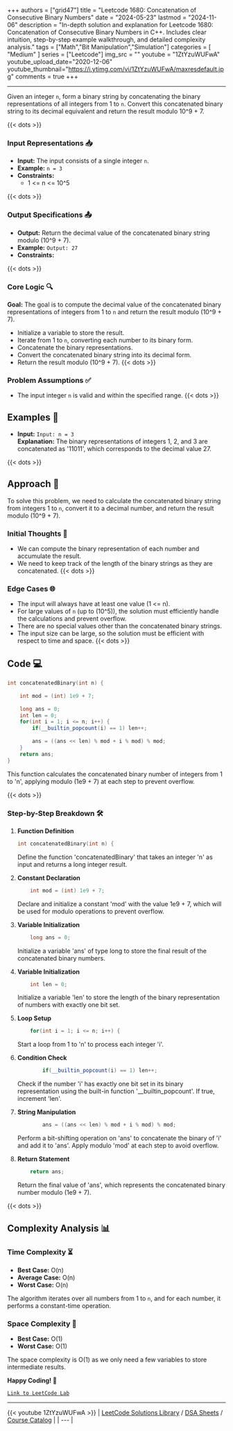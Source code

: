 
+++
authors = ["grid47"]
title = "Leetcode 1680: Concatenation of Consecutive Binary Numbers"
date = "2024-05-23"
lastmod = "2024-11-06"
description = "In-depth solution and explanation for Leetcode 1680: Concatenation of Consecutive Binary Numbers in C++. Includes clear intuition, step-by-step example walkthrough, and detailed complexity analysis."
tags = ["Math","Bit Manipulation","Simulation"]
categories = [
    "Medium"
]
series = ["Leetcode"]
img_src = ""
youtube = "1ZtYzuWUFwA"
youtube_upload_date="2020-12-06"
youtube_thumbnail="https://i.ytimg.com/vi/1ZtYzuWUFwA/maxresdefault.jpg"
comments = true
+++



---
Given an integer `n`, form a binary string by concatenating the binary representations of all integers from 1 to `n`. Convert this concatenated binary string to its decimal equivalent and return the result modulo 10^9 + 7.
<!--more-->
{{< dots >}}
### Input Representations 📥
- **Input:** The input consists of a single integer `n`.
- **Example:** `n = 3`
- **Constraints:**
	- 1 <= n <= 10^5

{{< dots >}}
### Output Specifications 📤
- **Output:** Return the decimal value of the concatenated binary string modulo (10^9 + 7).
- **Example:** `Output: 27`
- **Constraints:**

{{< dots >}}
### Core Logic 🔍
**Goal:** The goal is to compute the decimal value of the concatenated binary representations of integers from 1 to `n` and return the result modulo (10^9 + 7).

- Initialize a variable to store the result.
- Iterate from 1 to `n`, converting each number to its binary form.
- Concatenate the binary representations.
- Convert the concatenated binary string into its decimal form.
- Return the result modulo (10^9 + 7).
{{< dots >}}
### Problem Assumptions ✅
- The input integer `n` is valid and within the specified range.
{{< dots >}}
## Examples 🧩
- **Input:** `Input: n = 3`  \
  **Explanation:** The binary representations of integers 1, 2, and 3 are concatenated as '11011', which corresponds to the decimal value 27.

{{< dots >}}
## Approach 🚀
To solve this problem, we need to calculate the concatenated binary string from integers 1 to `n`, convert it to a decimal number, and return the result modulo (10^9 + 7).

### Initial Thoughts 💭
- We can compute the binary representation of each number and accumulate the result.
- We need to keep track of the length of the binary strings as they are concatenated.
{{< dots >}}
### Edge Cases 🌐
- The input will always have at least one value (1 <= n).
- For large values of `n` (up to (10^5)), the solution must efficiently handle the calculations and prevent overflow.
- There are no special values other than the concatenated binary strings.
- The input size can be large, so the solution must be efficient with respect to time and space.
{{< dots >}}
## Code 💻
```cpp
int concatenatedBinary(int n) {
    
    int mod = (int) 1e9 + 7;
    
    long ans = 0;
    int len = 0;
    for(int i = 1; i <= n; i++) {
        if(__builtin_popcount(i) == 1) len++;
        
        ans = ((ans << len) % mod + i % mod) % mod;
    }
    return ans;
}
```

This function calculates the concatenated binary number of integers from 1 to 'n', applying modulo (1e9 + 7) at each step to prevent overflow.

{{< dots >}}
### Step-by-Step Breakdown 🛠️
1. **Function Definition**
	```cpp
	int concatenatedBinary(int n) {
	```
	Define the function 'concatenatedBinary' that takes an integer 'n' as input and returns a long integer result.

2. **Constant Declaration**
	```cpp
	    int mod = (int) 1e9 + 7;
	```
	Declare and initialize a constant 'mod' with the value 1e9 + 7, which will be used for modulo operations to prevent overflow.

3. **Variable Initialization**
	```cpp
	    long ans = 0;
	```
	Initialize a variable 'ans' of type long to store the final result of the concatenated binary numbers.

4. **Variable Initialization**
	```cpp
	    int len = 0;
	```
	Initialize a variable 'len' to store the length of the binary representation of numbers with exactly one bit set.

5. **Loop Setup**
	```cpp
	    for(int i = 1; i <= n; i++) {
	```
	Start a loop from 1 to 'n' to process each integer 'i'.

6. **Condition Check**
	```cpp
	        if(__builtin_popcount(i) == 1) len++;
	```
	Check if the number 'i' has exactly one bit set in its binary representation using the built-in function '__builtin_popcount'. If true, increment 'len'.

7. **String Manipulation**
	```cpp
	        ans = ((ans << len) % mod + i % mod) % mod;
	```
	Perform a bit-shifting operation on 'ans' to concatenate the binary of 'i' and add it to 'ans'. Apply modulo 'mod' at each step to avoid overflow.

8. **Return Statement**
	```cpp
	    return ans;
	```
	Return the final value of 'ans', which represents the concatenated binary number modulo (1e9 + 7).

{{< dots >}}
## Complexity Analysis 📊
### Time Complexity ⏳
- **Best Case:** O(n)
- **Average Case:** O(n)
- **Worst Case:** O(n)

The algorithm iterates over all numbers from 1 to `n`, and for each number, it performs a constant-time operation.

### Space Complexity 💾
- **Best Case:** O(1)
- **Worst Case:** O(1)

The space complexity is O(1) as we only need a few variables to store intermediate results.

**Happy Coding! 🎉**


[`Link to LeetCode Lab`](https://leetcode.com/problems/concatenation-of-consecutive-binary-numbers/description/)

---
{{< youtube 1ZtYzuWUFwA >}}
| [LeetCode Solutions Library](https://grid47.xyz/leetcode/) / [DSA Sheets](https://grid47.xyz/sheets/) / [Course Catalog](https://grid47.xyz/courses/) |
| --- |
